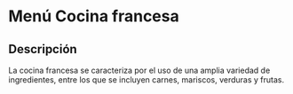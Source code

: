 # Menú Cocina francesa

## Descripción
La cocina francesa se caracteriza por el uso de una amplia variedad de ingredientes, entre los que se incluyen carnes, mariscos, verduras y frutas. 